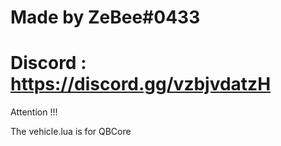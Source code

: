 # Made by ZeBee#0433

# Discord : https://discord.gg/vzbjvdatzH

Attention !!!

The vehicle.lua is for QBCore

